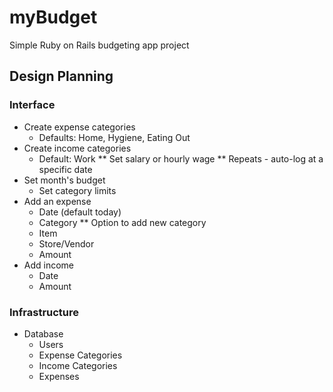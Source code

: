# myBudget
Simple Ruby on Rails budgeting app project

## Design Planning
### Interface
* Create expense categories
  * Defaults: Home, Hygiene, Eating Out
* Create income categories
  * Default: Work
    ** Set salary or hourly wage
    ** Repeats - auto-log at a specific date
* Set month's budget
  * Set category limits
* Add an expense
  * Date (default today)
  * Category
    ** Option to add new category
  * Item
  * Store/Vendor
  * Amount
* Add income
  * Date
  * Amount

### Infrastructure
* Database
  * Users
  * Expense Categories
  * Income Categories
  * Expenses
